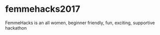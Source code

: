 # femmehacks2017

FemmeHacks is an all women, beginner friendly, fun, exciting, supportive hackathon
